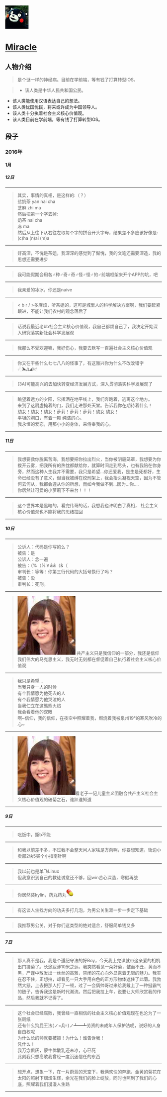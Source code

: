 ![222](https://github.com/ice1000/dialogs/blob/master/icon/Miracle.jpg)
# [Miracle](https://github.com/Mireas)

## 人物介绍

> 是个谜一样的神经病。目前在学前端，等有钱了打算转型IOS。

>+ 该人类是中华人民共和国公民。
+ 该人类能使用汉语表达自己的想法。
+ 该人类忧国忧民，将来或许成为中国领导人。
+ 该人类十分执着社会主义核心价值观。
+ 该人类目前在学前端，等有钱了打算转型IOS。

## 段子

### 2016年

#### 1月

##### 12日

---
> 其实，事情的真相，是这样的:（？）<br/>
盐奶茶 yan nai cha<br/>
芝麻     zhi ma<br/>
然后把第一个字去掉:<br/>
奶茶 nai cha<br/>
麻 ma<br/>
然后从上往下从右往左取每个字的拼音开头字母，结果差不多应该好像是:<br/>
(c)ha (n)ai (m)a<br/>

---
> 好高深，不愧是茶姐，我深深的感觉到了惭愧，我的文笔还需要深造，我的思想还需要进步

---
> 我可能假期会用各♂种♂奇♂奇♂怪♂怪♂的♂前端框架来开个APP的坑，吧

---
> 我亲爱的冰冰，你还是naive

---
> < b r / >多麻烦，听茶姐的，这可是城里人的科学解决方案啊，我们要赶紧跟进，不能让我们农村的观念落后了

---
> 话说我最近老bb社会主义核心价值观，我自己都烦自己了，我决定开始深入研究落实新社会科学发展观

---
> 我那么不受欢迎嘛，我好伤心，我要去默写一百遍社会主义核心价值观

---
> 你又在干些什么七七八八的怪事了，有这雅兴你为什么不改改错字☄ฺ(◣д◢)☄ฺ

---
> (3A)可能高兴的去加快转变经济发展方式，深入贯彻落实科学发展观了

---
> 眺望着远方的夕阳，它挥洒在地平线上，我们奔跑着，逃离这个地方。<br/>
来到了这扇虚掩着的门，我们走进那处天堂。告诉我你在期待着什么！<br/>
幼女！幼女！幼女！萝莉！萝莉！萝莉！幼女 幼女！<br/>
平坦的胸口，有着一颗 纯洁的心。<br/>
我永恒的爱恋，用那小小的身体，来侍奉我的心。<br/>

---
##### 11日

---
> 我想要救你脱离苦海，我想要把你拉出烈火，当你被阴霾笼罩，我想要为你拨开云雾，把我所有的热忱都献给你，就算时间走到尽头，也有我陪在你身旁，然而这种人生我并不需要，我只是希望...你还爱我，是生是死都好，生命已经没有了意义，但当我被缚在绞刑架上，我会抬头凝视天空，因为不管何去何从，我都会遵从你的所想，而如今我做不到...因为...你....<br/>
你居然让可爱的小萝莉下不来台！！！

---
> 这个世界本是黑暗的，看完伟哥的话，我想我也许明白了真相，
社会主义核心价值观也不能将我的思绪拉回

---
##### 10日

---
> 公诉人：代码是你写的么？<br/>
  被告：是<br/>
  公诉人：念一遍<br/>
  被告：（%（%￥*&&*（&（<br/>
  审判长：等等！你第三行代码的大括号换行了吗？<br/>
  被告：没<br/>
  审判长：死刑。

---
> ![233](https://github.com/ice1000/dialogs/blob/master/raw/cai_0x00.jpg)
共产主义只是我信仰的一部分，我还是信仰我们伟大的马克思主义，我无时无刻都在督促着自己执行着社会主义核心价值观

---
> 我只是希望...<br/>
  当我只身一人的时候<br/>
  有个我情愿为他死去的人<br/>
  有个我情愿为他哭泣的人<br/>
  当我伫立在这熊熊火焰<br/>
  我会看着他的双眼<br/>
  啊~信仰，我的信仰，在夜空中照耀着我，燃烧着我被泉州19°的寒风吹冷的心~<br/>
  
---
> ![233](https://github.com/ice1000/dialogs/blob/master/raw/cai_0x00.jpg)看老子一记儿童主义团融合共产主义社会主义核心价值观的破菊之石，谁趴谁知道

---
##### 9日

---
> 吃饭中，撕b不能

---
> 和我以前差不多，不过我不会整天问人家啥是方向啊，你要想知道，街边小卖部2块5买个小指南针啊

---
> 我以前也是单飞Linux<br/>
但我意识到自己的教徒诚意还不够，回win苦心深造，寒假再战

---
> 你居然装kylin，药丸药丸![233](https://github.com/ice1000/dialogs/blob/master/raw/Miracle_0x01.png)

---
> 有这谈人生找方向的功夫多打几泡，为男公关生涯一步一步定下基础

---
> 我推荐男公关，对于你们这类型的绝对适合，舒服简单钱又多

---
##### 7日

---
> 那人真不是我，我是个遵纪守法的好Boy，今天我上完课就带这亲爱的相机出门摄菊了。长途跋涉10米之远，我突然看见一朵好菊，皱而不丑，黄而不黑，严谨中散发出一丝丝的高雅，禁闭的花心向外显露着无限的魅力。我实在忍不住，正想拍，却看见一只大手用白色的正方形物体遮住了此菊。我勃然大怒，上去把那人打了一顿，过了一会俩帅哥过来给我戴上了一种挺霸气的链子，告诉我这是新时代潮流。然后把我拉上车，说要让大师欣赏我的作品，然后我就不记得了。

---
> 这个社会已经腐败，我曾经一直相信的社会主义核心价值观现在也沦为了一张厕纸<br/>
还有什么狗屁王法(ノ=Д=)ノ┻━┻劳资的未成年人保护法呢，说好的人身自由权呢<br/>
为什么长的帅就要被抓！为什么！谁告诉我！<br/>
凭什么！<br/>
我万念俱灰，蒙牛优酸乳还未凉，心已死<br/>
此刻我只想高歌我曾经一度沉迷信任的东西<br/>

---
>想开点，想象一下，在一片蔚蓝的天空下，我俩欢快的奔跑，金黄的菊花在太阳的照射下熠熠生辉，余光在我们的脸上绽放，同时也照到了我们的心底，照耀着我们漫漫人生路

---
> 

